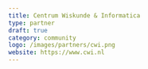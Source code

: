 ```yaml
---
title: Centrum Wiskunde & Informatica
type: partner
draft: true
category: community
logo: /images/partners/cwi.png
website: https://www.cwi.nl
---
```

